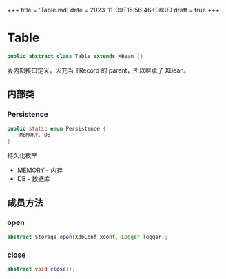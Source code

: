+++
title = 'Table.md'
date = 2023-11-09T15:56:46+08:00
draft = true
+++

# Table 

```java
public abstract class Table extends XBean {}
```

表内部接口定义，因充当 TRecord 的 parent，所以继承了 XBean。

## 内部类

### Persistence

```java
public static enum Persistence {
    MEMORY, DB
}
```

持久化枚举

- MEMORY - 内存
- DB - 数据库

## 成员方法

### open

```java
abstract Storage open(XdbConf xconf, Logger logger);
```



### close

```java
abstract void close();
```


